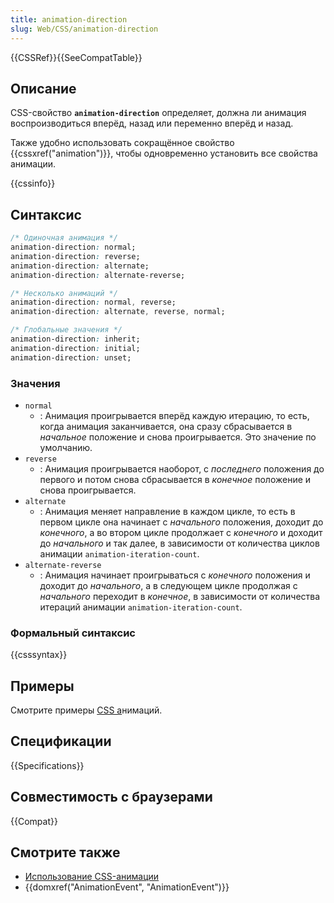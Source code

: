 ```yaml
---
title: animation-direction
slug: Web/CSS/animation-direction
---
```


{{CSSRef}}{{SeeCompatTable}}

## Описание

CSS-свойство **`animation-direction`** определяет, должна ли анимация воспроизводиться вперёд, назад или переменно вперёд и назад.

Также удобно использовать сокращённое свойство {{cssxref("animation")}}, чтобы одновременно установить все свойства анимации.

{{cssinfo}}

## Синтаксис

```css
/* Одиночная анимация */
animation-direction: normal;
animation-direction: reverse;
animation-direction: alternate;
animation-direction: alternate-reverse;

/* Несколько анимаций */
animation-direction: normal, reverse;
animation-direction: alternate, reverse, normal;

/* Глобальные значения */
animation-direction: inherit;
animation-direction: initial;
animation-direction: unset;
```

### Значения

- `normal`
  - : Анимация проигрывается вперёд каждую итерацию, то есть, когда анимация заканчивается, она сразу сбрасывается в _начальное_ положение и снова проигрывается. Это значение по умолчанию.
- `reverse`
  - : Анимация проигрывается наоборот, с _последнего_ положения до первого и потом снова сбрасывается в _конечное_ положение и снова проигрывается.
- `alternate`
  - : Анимация меняет направление в каждом цикле, то есть в первом цикле она начинает с _начального_ положения, доходит до _конечного_, а во втором цикле продолжает с _конечного_ и доходит до _начального_ и так далее, в зависимости от количества циклов анимации `animation-iteration-count`.
- `alternate-reverse`
  - : Анимация начинает проигрываться с _конечного_ положения и доходит до _начального_, а в следующем цикле продолжая с _начального_ переходит в _конечное_, в зависимости от количества итераций анимации `animation-iteration-count`.

### Формальный синтаксис

{{csssyntax}}

## Примеры

Смотрите примеры [CSS а](/ru/docs/Web/CSS/CSS_Animations/Using_CSS_animations)нимаций.

## Спецификации

{{Specifications}}

## Совместимость с браузерами

{{Compat}}

## Смотрите также

- [Использование CSS-анимации](/ru/docs/Web/CSS/CSS_Animations/Using_CSS_animations)
- {{domxref("AnimationEvent", "AnimationEvent")}}
